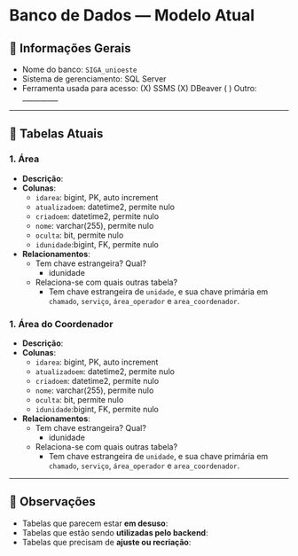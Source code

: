 # Banco de Dados — Modelo Atual

## 🧩 Informações Gerais

- Nome do banco: `SIGA_unioeste`
- Sistema de gerenciamento: SQL Server
- Ferramenta usada para acesso: (X) SSMS  (X) DBeaver  ( ) Outro: __________

---

## 📑 Tabelas Atuais

### 1. Área
- **Descrição**: 
- **Colunas**:
  - `idarea`: bigint, PK, auto increment
  - `atualizadoem`: datetime2, permite nulo
  - `criadoem`: datetime2, permite nulo
  - `nome`: varchar(255), permite nulo
  - `oculta`: bit, permite nulo
  - `idunidade`:bigint, FK, permite nulo
- **Relacionamentos**:
  - Tem chave estrangeira? Qual?
    - idunidade
  - Relaciona-se com quais outras tabela?
    - Tem chave estrangeira de `unidade`, e sua chave primária em `chamado`, `serviço`, `área_operador` e `area_coordenador`.

### 1. Área do Coordenador
- **Descrição**: 
- **Colunas**:
  - `idarea`: bigint, PK, auto increment
  - `atualizadoem`: datetime2, permite nulo
  - `criadoem`: datetime2, permite nulo
  - `nome`: varchar(255), permite nulo
  - `oculta`: bit, permite nulo
  - `idunidade`:bigint, FK, permite nulo
- **Relacionamentos**:
  - Tem chave estrangeira? Qual?
    - idunidade
  - Relaciona-se com quais outras tabela?
    - Tem chave estrangeira de `unidade`, e sua chave primária em `chamado`, `serviço`, `área_operador` e `area_coordenador`.

---

## 🧪 Observações

- Tabelas que parecem estar **em desuso**:  
- Tabelas que estão sendo **utilizadas pelo backend**:
- Tabelas que precisam de **ajuste ou recriação**:
